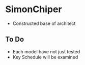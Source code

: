 # SimonChiper

* Constructed base of architect

## To Do
* Each model have not just tested
* Key Schedule will be examined
